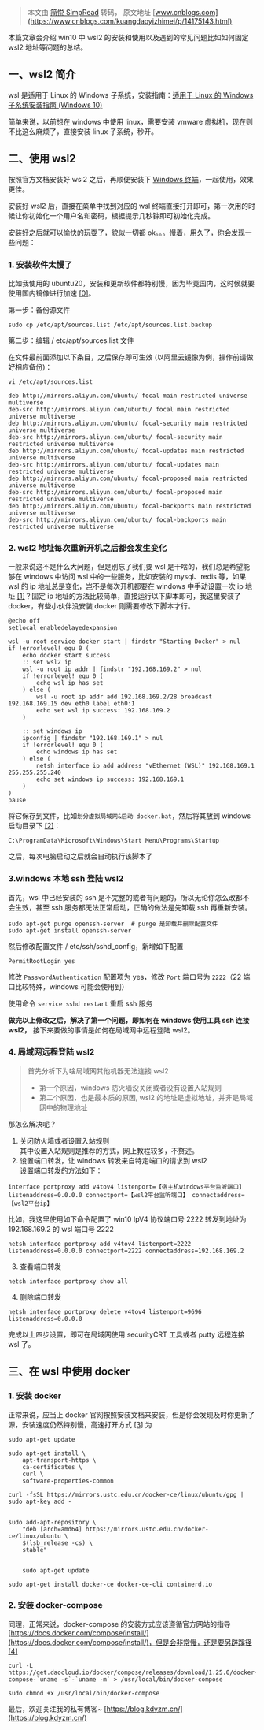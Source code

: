 > 本文由 [简悦 SimpRead](http://ksria.com/simpread/) 转码， 原文地址 [www.cnblogs.com](https://www.cnblogs.com/kuangdaoyizhimei/p/14175143.html)

本篇文章会介绍 win10 中 wsl2 的安装和使用以及遇到的常见问题比如如何固定 wsl2 地址等问题的总结。

一、wsl2 简介
---------

wsl 是适用于 Linux 的 Windows 子系统，安装指南：[适用于 Linux 的 Windows 子系统安装指南 (Windows 10)](https://docs.microsoft.com/zh-cn/windows/wsl/install-win10#step-4---download-the-linux-kernel-update-package)

简单来说，以前想在 windows 中使用 linux，需要安装 vmware 虚拟机，现在则不比这么麻烦了，直接安装 linux 子系统，秒开。

二、使用 wsl2
---------

按照官方文档安装好 wsl2 之后，再顺便安装下 [Windows 终端](https://docs.microsoft.com/zh-cn/windows/wsl/install-win10#install-windows-terminal-optional)，一起使用，效果更佳。

安装好 wsl2 后，直接在菜单中找到对应的 wsl 终端直接打开即可，第一次用的时候让你初始化一个用户名和密码，根据提示几秒钟即可初始化完成。

安装好之后就可以愉快的玩耍了，貌似一切都 ok。。。慢着，用久了，你会发现一些问题：

### 1. 安装软件太慢了

比如我使用的 ubuntu20，安装和更新软件都特别慢，因为毕竟国内，这时候就要使用国内镜像进行加速 [[0]](https://www.cnblogs.com/zqifa/p/12910989.html)。

第一步：备份源文件

```
sudo cp /etc/apt/sources.list /etc/apt/sources.list.backup
```

第二步：编辑 / etc/apt/sources.list 文件

在文件最前面添加以下条目，之后保存即可生效 (以阿里云镜像为例，操作前请做好相应备份)：

```
vi /etc/apt/sources.list

deb http://mirrors.aliyun.com/ubuntu/ focal main restricted universe multiverse
deb-src http://mirrors.aliyun.com/ubuntu/ focal main restricted universe multiverse
deb http://mirrors.aliyun.com/ubuntu/ focal-security main restricted universe multiverse
deb-src http://mirrors.aliyun.com/ubuntu/ focal-security main restricted universe multiverse
deb http://mirrors.aliyun.com/ubuntu/ focal-updates main restricted universe multiverse
deb-src http://mirrors.aliyun.com/ubuntu/ focal-updates main restricted universe multiverse
deb http://mirrors.aliyun.com/ubuntu/ focal-proposed main restricted universe multiverse
deb-src http://mirrors.aliyun.com/ubuntu/ focal-proposed main restricted universe multiverse
deb http://mirrors.aliyun.com/ubuntu/ focal-backports main restricted universe multiverse
deb-src http://mirrors.aliyun.com/ubuntu/ focal-backports main restricted universe multiverse
```

### 2. wsl2 地址每次重新开机之后都会发生变化

一般来说这不是什么大问题，但是别忘了我们要 wsl 是干啥的，我们总是希望能够在 windows 中访问 wsl 中的一些服务，比如安装的 mysql、redis 等，如果 wsl 的 ip 地址总是变化，岂不是每次开机都要在 windows 中手动设置一次 ip 地址 [[1]](https://blog.csdn.net/manbu_cy/article/details/108476859)？固定 ip 地址的方法比较简单，直接运行以下脚本即可，我这里安装了 docker，有些小伙伴没安装 docker 则需要修改下脚本才行。

```
@echo off
setlocal enabledelayedexpansion

wsl -u root service docker start | findstr "Starting Docker" > nul
if !errorlevel! equ 0 (
    echo docker start success
    :: set wsl2 ip
    wsl -u root ip addr | findstr "192.168.169.2" > nul
    if !errorlevel! equ 0 (
        echo wsl ip has set
    ) else (
        wsl -u root ip addr add 192.168.169.2/28 broadcast 192.168.169.15 dev eth0 label eth0:1
        echo set wsl ip success: 192.168.169.2
    )

    :: set windows ip
    ipconfig | findstr "192.168.169.1" > nul
    if !errorlevel! equ 0 (
        echo windows ip has set
    ) else (
        netsh interface ip add address "vEthernet (WSL)" 192.168.169.1 255.255.255.240
        echo set windows ip success: 192.168.169.1
    )
)
pause
```

将它保存到文件，比如`划分虚拟局域网&启动 docker.bat`，然后将其放到 windows 启动目录下 [[2]](https://www.cnblogs.com/eliteboy/p/7838091.html)：

```
C:\ProgramData\Microsoft\Windows\Start Menu\Programs\Startup
```

之后，每次电脑启动之后就会自动执行该脚本了

### 3.windows 本地 ssh 登陆 wsl2

首先，wsl 中已经安装的 ssh 是不完整的或者有问题的，所以无论你怎么改都不会生效，甚至 ssh 服务都无法正常启动，正确的做法是先卸载 ssh 再重新安装。

```
sudo apt-get purge openssh-server  # purge 是卸载并删除配置文件
sudo apt-get install openssh-server
```

然后修改配置文件 / etc/ssh/sshd_config，新增如下配置

```
PermitRootLogin yes
```

修改 `PasswordAuthentication` 配置项为 yes，修改 `Port` 端口号为 `2222`（22 端口比较特殊，windows 可能会使用到）

使用命令 `service sshd restart` 重启 ssh 服务

**做完以上修改之后，解决了第一个问题，即如何在 windows 使用工具 ssh 连接 wsl2，** 接下来要做的事情是如何在局域网中远程登陆 wsl2。

### 4. 局域网远程登陆 wsl2

> 首先分析下为啥局域网其他机器无法连接 wsl2
> 
> *   第一个原因，windows 防火墙没关闭或者没有设置入站规则
> *   第二个原因，也是最本质的原因, wsl2 的地址是虚拟地址，并非是局域网中的物理地址

那怎么解决呢？

1.  关闭防火墙或者设置入站规则  
    其中设置入站规则是推荐的方式，网上教程较多，不赘述。
2.  设置端口转发，让 windows 转发来自特定端口的请求到 wsl2  
    设置端口转发的方法如下：

```
interface portproxy add v4tov4 listenport=【宿主机windows平台监听端口】 listenaddress=0.0.0.0 connectport=【wsl2平台监听端口】 connectaddress=【wsl2平台ip】
```

比如，我这里使用如下命令配置了 win10 IpV4 协议端口号 2222 转发到地址为 192.168.169.2 的 wsl 端口号 2222

```
netsh interface portproxy add v4tov4 listenport=2222 listenaddress=0.0.0.0 connectport=2222 connectaddress=192.168.169.2
```

3.  查看端口转发

```
netsh interface portproxy show all
```

4.  删除端口转发

```
netsh interface portproxy delete v4tov4 listenport=9696 listenaddress=0.0.0.0
```

完成以上四步设置，即可在局域网使用 securityCRT 工具或者 putty 远程连接 wsl 了。

三、在 wsl 中使用 docker
------------------

### 1. 安装 docker

正常来说，应当上 docker 官网按照安装文档来安装，但是你会发现及时你更新了源，安装速度仍然特别慢，高速打开方式 [[3]](https://blog.csdn.net/manbu_cy/article/details/108476859) 为

```
sudo apt-get update

sudo apt-get install \
    apt-transport-https \
    ca-certificates \
    curl \
    software-properties-common

curl -fsSL https://mirrors.ustc.edu.cn/docker-ce/linux/ubuntu/gpg | sudo apt-key add -


sudo add-apt-repository \
    "deb [arch=amd64] https://mirrors.ustc.edu.cn/docker-ce/linux/ubuntu \
    $(lsb_release -cs) \
    stable"


    sudo apt-get update

sudo apt-get install docker-ce docker-ce-cli containerd.io
```

### 2. 安装 docker-compose

同理，正常来说，docker-compose 的安装方式应该遵循官方网站的指导 [https://docs.docker.com/compose/install/](https://docs.docker.com/compose/install/)，但是会非常慢，还是要另辟蹊径 [[4]](https://www.jianshu.com/p/1fd03bf4998d)

```
curl -L https://get.daocloud.io/docker/compose/releases/download/1.25.0/docker-compose-`uname -s`-`uname -m` > /usr/local/bin/docker-compose

sudo chmod +x /usr/local/bin/docker-compose
```

最后，欢迎关注我的私有博客~ [https://blog.kdyzm.cn/](https://blog.kdyzm.cn/)
